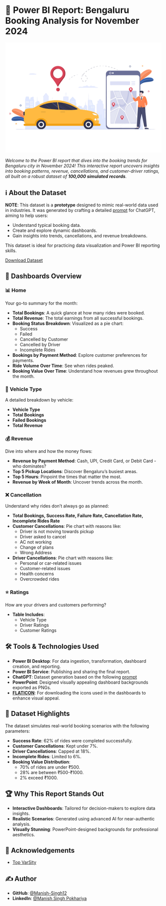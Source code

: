
# 🚖 Power BI Report: Bengaluru Booking Analysis for November 2024

![Online Ride Booking](https://github.com/Manish-Singh12/Online_Ride_Booking_Analysis_Using_PowerBI/blob/main/ride%20booking.png "a title")

*Welcome to the Power BI report that dives into the booking trends for Bengaluru city in November 2024! This interactive report uncovers insights into booking patterns, revenue, cancellations, and customer-driver ratings, all built on a robust dataset of **100,000 simulated records**.*
## ℹ️ About the Dataset

**NOTE**: This dataset is a **prototype** designed to mimic real-world data used in industries. It was generated by crafting a detailed [prompt](https://github.com/Manish-Singh12/Online_Ride_Booking_Analysis_Using_PowerBI/blob/main/Chat%20GPT%20Prompt.pdf) for ChatGPT, aiming to help users:
- Understand typical booking data.
- Create and explore dynamic dashboards.
- Gain insights into trends, cancellations, and revenue breakdowns.

This dataset is ideal for practicing data visualization and Power BI reporting skills.

[Download Dataset](https://github.com/Manish-Singh12/Online_Ride_Booking_Analysis_Using_PowerBI/blob/main/Bengaluru_Booking_Data_November_2024.csv)

## 🎯 Dashboards Overview

### 📊 **Home**
Your go-to summary for the month:
- **Total Bookings**: A quick glance at how many rides were booked.
- **Total Revenue**: The total earnings from all successful bookings.
- **Booking Status Breakdown**: Visualized as a pie chart:
  - Success
  - Failed
  - Cancelled by Customer
  - Cancelled by Driver
  - Incomplete Rides
- **Bookings by Payment Method**: Explore customer preferences for payments.
- **Ride Volume Over Time**: See when rides peaked.
- **Booking Value Over Time**: Understand how revenues grew throughout the month.

### 🚗 **Vehicle Type**
A detailed breakdown by vehicle:
- **Vehicle Type**
- **Total Bookings**
- **Failed Bookings**
- **Total Revenue**

### 💰 **Revenue**
Dive into where and how the money flows:
- **Revenue by Payment Method**: Cash, UPI, Credit Card, or Debit Card - who dominates?
- **Top 5 Pickup Locations**: Discover Bengaluru’s busiest areas.
- **Top 5 Hours**: Pinpoint the times that matter the most.
- **Revenue by Week of Month**: Uncover trends across the month.

### ❌ **Cancellation**
Understand why rides don’t always go as planned:
- **Total Bookings, Success Rate, Failure Rate, Cancellation Rate, Incomplete Rides Rate**
- **Customer Cancellations**: Pie chart with reasons like:
  - Driver is not moving towards pickup
  - Driver asked to cancel
  - AC not working
  - Change of plans
  - Wrong Address
- **Driver Cancellations**: Pie chart with reasons like:
  - Personal or car-related issues
  - Customer-related issues
  - Health concerns
  - Overcrowded rides

### ⭐ **Ratings**
How are your drivers and customers performing?
- **Table Includes**:
  - Vehicle Type
  - Driver Ratings
  - Customer Ratings
## 🛠 Tools & Technologies Used

- **Power BI Desktop**: For data ingestion, transformation, dashboard creation, and reporting.
- **Power BI Service**: Publishing and sharing the final report.
- **ChatGPT**: Dataset generation based on the following [prompt](https://github.com/Manish-Singh12/Online_Ride_Booking_Analysis_Using_PowerBI/blob/main/Chat%20GPT%20Prompt.pdf)
- **PowerPoint**: Designed visually appealing dashboard backgrounds exported as PNGs.
- [**FLATICON**](https://www.flaticon.com/): For downloading the icons used in the dashboards to enhance visual appeal. 
## 📁 Dataset Highlights

The dataset simulates real-world booking scenarios with the following parameters:
- **Success Rate**: 62% of rides were completed successfully.
- **Customer Cancellations**: Kept under 7%.
- **Driver Cancellations**: Capped at 18%.
- **Incomplete Rides**: Limited to 6%.
- **Booking Value Distribution**:
  - 70% of rides are under ₹500.
  - 28% are between ₹500-₹1000.
  - 2% exceed ₹1000.
## 🏆 Why This Report Stands Out

- **Interactive Dashboards**: Tailored for decision-makers to explore data insights.
- **Realistic Scenarios**: Generated using advanced AI for near-authentic analysis.
- **Visually Stunning**: PowerPoint-designed backgrounds for professional aesthetics.
## 🙌 Acknowledgements

- [Top VarSity](https://www.youtube.com/watch?v=1uPUyT9LoHQ)
## ✍️ Author

- **GitHub**: [@Manish-Singh12](https://github.com/Manish-Singh12)
- **LinkedIn**: [@Manish Singh Pokhariya](https://www.linkedin.com/in/manishsinghpokhariya/)
